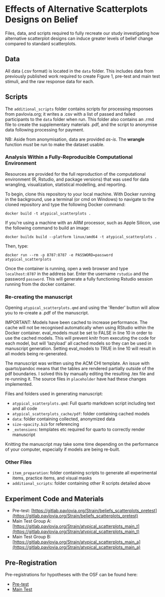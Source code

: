 # Effects of Alternative Scatterplots Designs on Belief

Files, data, and scripts required to fully recreate our study investigating how alternative scatterplot designs can induce greater levels of belief change compared to standard scatterplots.

## Data

All data (.csv format) is located in the `data` folder. This includes data from previously published work required to create Figure 1, pre-test and main test stimuli, and the raw response data for each.

## Scripts

The `additional_scripts` folder contains scripts for processing responses from pavlovia.org; it writes a .csv with a list of passed and failed participants to the `data` folder when run. This folder also contains an .rmd file to create the supplementary materials .pdf, and the script to anonymise data following processing for payment.

NB: Aside from anonymisation, data are provided *as-is*. The **wrangle** function *must* be run to make the dataset usable.

### Analysis Within a Fully-Reproducible Computational Environment

Resources are provided for the full reproduction of the computational environment (R, Rstudio, and package versions) that was used for data wrangling, visualization, statistical modelling, and reporting.

To begin, clone this repository to your local machine. With Docker running in the background, use a terminal (or cmd on Windows) to navigate to the cloned repository and type the following Docker command:

```docker build -t atypical_scatterplots .```

If you're using a machine with an ARM processor, such as Apple Silicon, use the following command to build an image:

```docker buildx build --platform linux/amd64 -t atypical_scatterplots .```

Then, type:

```docker run --rm -p 8787:8787 -e PASSWORD=password atypical_scatterplots```

Once the container is running, open a web browser and type `localhost:8787` in the address bar. Enter the username `rstudio` and the password `password`. This will generate a fully functioning Rstudio session running from the docker container.

### Re-creating the manuscript

Opening `atypical_scatterplots.qmd` and using the 'Render' button will allow you to re-create a .pdf of the manuscript.

IMPORTANT: Models have been cached to increase performance. The cache will not be recognised automatically when using RStudio within the Docker container. eval_models must be set to FALSE in line 10 in order to use the cached models. This will prevent knitr from executing the code for each model, but will 'lazyload' all cached models so they can be used in manuscript generation. Setting eval_models to TRUE in line 10 will result in all models being re-generated.

The manuscript was written using the ACM CHI template. An issue with quarto/pandoc means that the tables are rendered partially outside of the pdf boundaries. I solved this by manually editing the resulting .tex file and re-running it. The source files in `placeholder` have had these changes implemented.

Files and folders used in generating manuscript:

 - `atypical_scatterplots.qmd`: Full quarto markdown script including text and all code
 - `atypical_scatterplots_cache/pdf`: folder containing cached models
 - `data`: folder containing collected, anonymized data
 - `size-opacity.bib` for referencing
 - `_extensions`: templates etc required for quarto to correctly render manuscript

Knitting the manuscript may take some time depending on the performance of your computer, especially if models are being re-built.

### Other Files

 - `item_preparation`: folder containing scripts to generate all experimental items, practice items, and visual masks
 - `additional_scripts`: folder containing other R scripts detailed above

## Experiment Code and Materials

 - Pre-test: [https://gitlab.pavlovia.org/Strain/beliefs_scatterplots_pretest](https://gitlab.pavlovia.org/Strain/beliefs_scatterplots_pretest)
 - Main Test Group A: [https://gitlab.pavlovia.org/Strain/atypical_scatterplots_main_t](https://gitlab.pavlovia.org/Strain/atypical_scatterplots_main_t)
 - Main Test Group B: [https://gitlab.pavlovia.org/Strain/atypical_scatterplots_main_a](https://gitlab.pavlovia.org/Strain/atypical_scatterplots_main_a)
 
## Pre-Registration

Pre-registrations for hypotheses with the OSF can be found here:
 - [Pre-test](https://osf.io/xuf4d)
 - [Main Test](https://osf.io/anmez)
